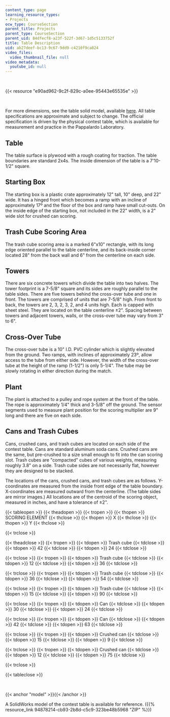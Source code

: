 ```yaml
---
content_type: page
learning_resource_types:
- Projects
ocw_type: CourseSection
parent_title: Projects
parent_type: CourseSection
parent_uid: 84dfecf8-a23f-522f-3d67-1d5c5133752f
title: Table Description
uid: ab27deef-bc13-9c67-9dd9-c4210f9ca824
video_files:
  video_thumbnail_file: null
video_metadata:
  youtube_id: null
---
```


  
 

{{< resource "e90ad962-9c2f-829c-a0ee-95443e65535e" >}}

  
 

For more dimensions, see the table solid model, available [here](#model). All table specifications are approximate and subject to change. The official specification is driven by the physical contest table, which is available for measurement and practice in the Pappalardo Laboratory.

Table
-----

The table surface is plywood with a rough coating for traction. The table boundaries are standard 2x4s. The inside dimension of the table is a 7'10-1/2" square.

Starting Box
------------

The starting box is a plastic crate approximately 12" tall, 10" deep, and 22" wide. It has a hinged front which becomes a ramp with an incline of approximately 17º and the floor of the box and ramp have small cut-outs. On the inside edge of the starting box, not included in the 22" width, is a 2" wide slot for crushed can scoring.

Trash Cube Scoring Area
-----------------------

The trash cube scoring area is a marked 6"x10" rectangle, with its long edge oriented parallel to the table centerline, and its back-inside corner located 28" from the back wall and 6" from the centerline on each side.

Towers
------

There are six concrete towers which divide the table into two halves. The tower footprint is a 7-5/8" square and its sides are roughly parallel to the table sides. There are five towers behind the cross-over tube and one in front. The towers are comprised of units that are 7-5/8" high. From front to back, the towers are 2, 3, 2, 3, 2, and 4 units high. Each is capped with sheet steel. They are located on the table centerline ±2". Spacing between towers and adjacent towers, walls, or the cross-over tube may vary from 3" to 6".

Cross-Over Tube
---------------

The cross-over tube is a 10" I.D. PVC cylinder which is slightly elevated from the ground. Two ramps, with inclines of approximately 23º, allow access to the tube from either side. However, the width of the cross-over tube at the height of the ramp (1-1/2") is only 5-1/4". The tube may be slowly rotating in either direction during the match.

Plant
-----

The plant is attached to a pulley and rope system at the front of the table. The rope is approximately 1/4" thick and 3-5/8" off the ground. The sensor segments used to measure plant position for the scoring multiplier are 9" long and there are five on each side.

Cans and Trash Cubes
--------------------

Cans, crushed cans, and trash cubes are located on each side of the contest table. Cans are standard aluminum soda cans. Crushed cans are the same, but pre-crushed to a size small enough to fit into the can scoring slot. Trash cubes are "compacted" cubes of various weights, measuring roughly 3.8" on a side. Trash cube sides are not necessarily flat, however they are designed to be stacked.

The locations of the cans, crushed cans, and trash cubes are as follows. Y-coordinates are measured from the inside front edge of the table boundary. X-coordinates are measured outward from the centerline. (The table sides are mirror images.) All locations are of the centroid of the scoring object, measured in inches, and have a tolerance of ±2".

{{< tableopen >}}
{{< theadopen >}}
{{< tropen >}}
{{< thopen >}}
SCORING ELEMENT
{{< thclose >}}
{{< thopen >}}
X
{{< thclose >}}
{{< thopen >}}
Y
{{< thclose >}}

{{< trclose >}}

{{< theadclose >}}
{{< tropen >}}
{{< tdopen >}}
Trash cube
{{< tdclose >}}
{{< tdopen >}}
42
{{< tdclose >}}
{{< tdopen >}}
24
{{< tdclose >}}

{{< trclose >}}
{{< tropen >}}
{{< tdopen >}}
Trash cube
{{< tdclose >}}
{{< tdopen >}}
12
{{< tdclose >}}
{{< tdopen >}}
36
{{< tdclose >}}

{{< trclose >}}
{{< tropen >}}
{{< tdopen >}}
Trash cube
{{< tdclose >}}
{{< tdopen >}}
36
{{< tdclose >}}
{{< tdopen >}}
54
{{< tdclose >}}

{{< trclose >}}
{{< tropen >}}
{{< tdopen >}}
Trash cube
{{< tdclose >}}
{{< tdopen >}}
15
{{< tdclose >}}
{{< tdopen >}}
90
{{< tdclose >}}

{{< trclose >}}
{{< tropen >}}
{{< tdopen >}}
Can
{{< tdclose >}}
{{< tdopen >}}
30
{{< tdclose >}}
{{< tdopen >}}
24
{{< tdclose >}}

{{< trclose >}}
{{< tropen >}}
{{< tdopen >}}
Can
{{< tdclose >}}
{{< tdopen >}}
42
{{< tdclose >}}
{{< tdopen >}}
63
{{< tdclose >}}

{{< trclose >}}
{{< tropen >}}
{{< tdopen >}}
Crushed can
{{< tdclose >}}
{{< tdopen >}}
15
{{< tdclose >}}
{{< tdopen >}}
9
{{< tdclose >}}

{{< trclose >}}
{{< tropen >}}
{{< tdopen >}}
Crushed can
{{< tdclose >}}
{{< tdopen >}}
12
{{< tdclose >}}
{{< tdopen >}}
75
{{< tdclose >}}

{{< trclose >}}

{{< tableclose >}}

  
 

{{< anchor "model" >}}{{< /anchor >}}

A SolidWorks model of the contest table is available for reference. ({{% resource_link 94878214-cb93-2b8d-c5c9-323be48b5968 "ZIP" %}})